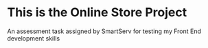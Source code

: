 # This is the Online Store Project
An assessment task assigned by SmartServ for testing my Front End development skills